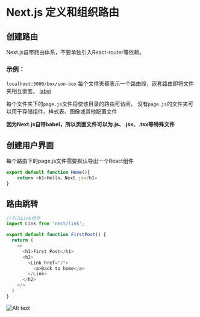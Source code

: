 # Next.js 定义和组织路由

## 创建路由

Next.js自带路由体系，不要单独引入React-router等依赖。

### 示例：

`localhost:3000/box/son-box`
每个文件夹都表示一个路由段，嵌套路由即将文件夹相互嵌套。
[label](https://nextjs.org/_next/image?url%253D%252Fdocs%252Fdark%252Froute-segments-to-path-segments.png%2526w%253D3840%2526q%253D75%2526dpl%253Ddpl_EsrGouw9etS94qzppZZBRoh2f1VG)

每个文件夹下的`page.js`文件将使该目录的路由可访问。
没有`page.js`的文件夹可以用于存储组件、样式表、图像或其他配置文件

**因为Next.js自带babel，所以页面文件可以为.js、.jsx、.tsx等特殊文件**

## 创建用户界面

每个路由下的page.js文件需要默认导出一个React组件

```js
export default function Home(){
    return <h1>Hello，Next.js</h1>
}
```

## 路由跳转

```js
//引入Link组件
import Link from 'next/link';

export default function FirstPost() {
  return (
    <>
      <h1>First Post</h1>
      <h2>
        <Link href="/">
          <a>Back to home</a>
        </Link>
      </h2>
    </>
  )
}
```
![Alt text](https://www.nextjs.cn/static/images/learn/navigate-between-pages/links.gif)

